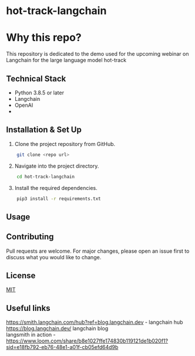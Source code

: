 # hot-track-langchain

# Why this repo?
This repository is dedicated to the demo used for the upcoming webinar on Langchain for the large language model hot-track  

## Technical Stack
- Python 3.8.5 or later
- Langchain
- OpenAI
- 

## Installation & Set Up
1. Clone the project repository from GitHub.
```bash
    git clone <repo url>
```
2. Navigate into the project directory.
```bash
    cd hot-track-langchain
```
3. Install the required dependencies.
```bash
    pip3 install -r requirements.txt
```

## Usage

## Contributing
Pull requests are welcome. For major changes, please open an issue first to discuss what you would like to change.

## License
[MIT](https://choosealicense.com/licenses/mit/)

## Useful links  
https://smith.langchain.com/hub?ref=blog.langchain.dev - langchain hub  
https://blog.langchain.dev/ langchain blog  
langsmith in action - https://www.loom.com/share/b8e1027ffe174830b119121de1b020f1?sid=e18fb792-eb76-48e1-a01f-cb05efd64d9b  

